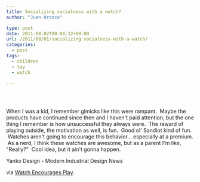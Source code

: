 ```yaml
---
title: Socializing socialness with a watch?
author: "Juan Orozco" 

type: post
date: 2011-08-02T00:04:12+00:00
url: /2011/08/01/socializing-socialness-with-a-watch/
categories:
  - post
tags:
  - children
  - toy
  - watch

---
```

&nbsp;

<p style="text-align:center;">
  <a href="http://www.yankodesign.com/2011/07/11/watch-encourages-play/"><img src='http://juanthedesigner.files.wordpress.com/2011/08/moosh_01.jpg?w=580' alt='' data-recalc-dims="1" /></a>
</p>

When I was a kid, I remember gimicks like this were rampant.  Maybe the products have continued since then and I haven't paid attention, but the one thing I remember is how unsuccessful they always were.  The reward of playing outside, the motivation as well, is fun.  Good ol' Sandlot kind of fun.  Watches aren't going to encourage this behavior... especially at a premium.  As a nerd, I think these watches are awesome, but as a parent I'm like, "Really?"  Cool idea, but it ain't gonna happen.

Yanko Design - Modern Industrial Design News

via [Watch Encourages Play][1].

 [1]: http://www.yankodesign.com/2011/07/11/watch-encourages-play/
